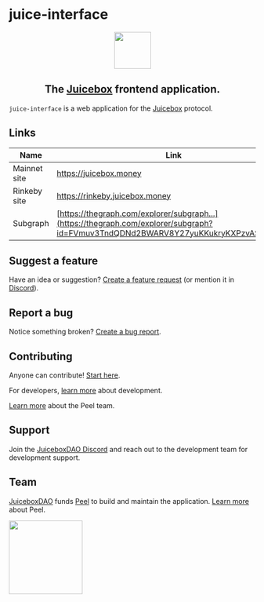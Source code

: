 # juice-interface

<div align="center">
   <img width="75px" src="https://jbx.mypinata.cloud/ipfs/QmWXCt1zYAJBkNb7cLXTNRNisuWu9mRAmXTaW9CLFYkWVS"/>
   <h2>
      The <a href="https://juicebox.money">Juicebox</a> frontend application.
   </h2>
</div>

`juice-interface` is a web application for the [Juicebox](https://info.juicebox.money/) protocol.

## Links

| Name         | Link                                                                                                                                |
| ------------ | ----------------------------------------------------------------------------------------------------------------------------------- |
| Mainnet site | https://juicebox.money                                                                                                              |
| Rinkeby site | https://rinkeby.juicebox.money                                                                                                      |
| Subgraph     | [https://thegraph.com/explorer/subgraph...](https://thegraph.com/explorer/subgraph?id=FVmuv3TndQDNd2BWARV8Y27yuKKukryKXPzvAS5E7htC) |

## Suggest a feature

Have an idea or suggestion? [Create a feature request](https://github.com/jbx-protocol/juice-interface/issues/new?assignees=&labels=idea&template=feature_request.md&title=%5BIDEA%5D+) (or mention it in [Discord](https://discord.gg/6jXrJSyDFf)).

## Report a bug

Notice something broken? [Create a bug report](https://github.com/jbx-protocol/juice-interface/issues/new?assignees=&labels=bug&template=bug_report.md&title=%5BBUG%5D+).

## Contributing

Anyone can contribute! [Start here](CONTRIBUTING.md).

For developers, [learn more](doc/development.md) about development.

[Learn more](https://www.notion.so/juicebox/Frontend-26b80fcb50b34f3b9356fc7fc5286e05) about the Peel team.

## Support

Join the [JuiceboxDAO Discord](https://discord.gg/6jXrJSyDFf) and reach out to the development team for development support.

## Team

[JuiceboxDAO](https://juicebox.money/p/juicebox) funds [Peel](https://juicebox.money/p/peel) to build and maintain the application. [Learn more](https://www.notion.so/juicebox/Frontend-26b80fcb50b34f3b9356fc7fc5286e05) about Peel.

<a href="https://juicebox.money/p/juicebox">
   <img width="150px" src="https://tools.juicebox.money/public/juicebox-button-yellow.png" />
</a>
